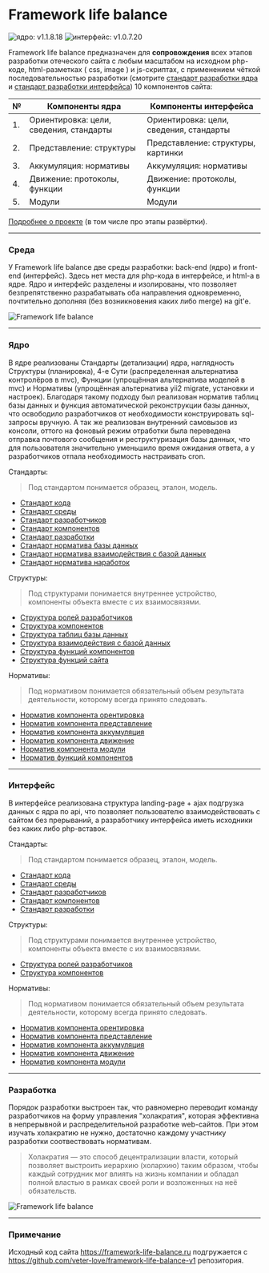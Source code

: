 # Framework life balance 

![ядро: v1.1.8.18](https://img.shields.io/badge/Ядро-v1.1.8.18-blue.svg) ![интерфейс: v1.0.7.20](https://img.shields.io/badge/Интерфейс-v1.0.7.20-blue.svg)

Framework life balance предназначен для **сопровождения** всех этапов разработки отеческого сайта с любым масштабом на исходном php-коде, html-разметках ( css, image ) и js-скриптах, с применением чёткой последовательностью разработки (смотрите <a target="_blank" href="/Компоненты ядра/1.Ориентировка/Стандарты/Основа/5.Стандарт разработки.md">стандарт разработки ядра</a> и <a target="_blank" href="/Компоненты интерфейса/1.Ориентировка/Стандарты/Основа/5.Стандарт разработки.md">стандарт разработки интерфейса</a>) 10 компонентов сайта:

| № | Компоненты ядра | Компоненты интерфейса
 ------------- |  ------------- | ------------- | 
| 1. | Ориентировка: цели, сведения, стандарты | Ориентировка: цели, сведения, стандарты
| 2. | Представление: структуры | Представление: структуры, картинки
| 3. | Аккумуляция: нормативы | Аккумуляция: нормативы
| 4. | Движение: протоколы, функции | Движение: протоколы, функции
| 5. | Модули | Модули

<a target="_blank" href="https://framework-life-balance.ru/#about">Подробнее о проекте</a> (в том числе про этапы развёртки).


<hr>

### Среда

У Framework life balance две среды разработки: back-end (ядро) и front-end (интерфейс). Здесь нет места для php-кода в интерфейсе, и html-а в ядре. Ядро и интерфейс разделены и изолированы, что позволяет безпрепятственно разрабатывать оба направления одновременно, почтительно дополняя (без возникновения каких либо merge) на git'e.

![Framework life balance](https://framework-life-balance.ru/Компоненты%20интерфейса/2.Представление/Картинки/slider/slide1_bg.jpg)

<hr>

### Ядро

В ядре реализованы Стандарты (детализации) ядра, наглядность Структуры (планировка), 4-е Сути (распределенная альтернатива контролёров в mvc), Функции (упрощённая альтернатива моделей в mvc) и Нормативы (упрощённая альтернатива yii2 migrate, установки и настроек). Благодаря такому подходу был реализован норматив таблиц базы данных и функция автоматической реконструкции базы данных, что освободило разработчиков от необходимости конструировать sql-запросы вручную. А так же реализован внутренний самовызов из консоли, оттого на фоновый режим отработки была переведена отправка почтового сообщения и реструктуризация базы данных, что для пользователя значительно уменьшило время ожидания ответа, а у разработчиков отпала необходимость настраивать cron.

Стандарты: 

> Под стандартом понимается образец, эталон, модель.

- <a target="_blank" href="/Компоненты ядра/1.Ориентировка/Стандарты/Основа/1.Стандарт кода.md">Стандарт кода</a>
- <a target="_blank" href="/Компоненты ядра/1.Ориентировка/Стандарты/Основа/2.Стандарт среды.md">Стандарт среды</a>
- <a target="_blank" href="/Компоненты ядра/1.Ориентировка/Стандарты/Основа/3.Стандарт разработчиков.md">Стандарт разработчиков</a>
- <a target="_blank" href="/Компоненты ядра/1.Ориентировка/Стандарты/Основа/4.Стандарт компонентов.md">Стандарт компонентов</a>
- <a target="_blank" href="/Компоненты ядра/1.Ориентировка/Стандарты/Основа/5.Стандарт разработки.md">Стандарт разработки</a>
- <a target="_blank" href="/Компоненты ядра/1.Ориентировка/Стандарты/Нормативы/Стандарт норматива базы данных.md">Стандарт норматива базы данных</a>
- <a target="_blank" href="/Компоненты ядра/1.Ориентировка/Стандарты/Нормативы/Стандарт норматива взаимодействия с базой данных.md">Стандарт норматива взаимодействия с базой данных</a>
- <a target="_blank" href="/Компоненты ядра/1.Ориентировка/Стандарты/Нормативы/Стандарт норматива наработок.md">Стандарт норматива наработок</a>


Структуры:

> Под структурами понимается внутреннее устройство, компоненты объекта вместе с их взаимосвязями.

- <a target="_blank" href="/Компоненты ядра/2.Представление/Структуры/Основа/Структура ролей разработчиков.md">Структура ролей разработчиков</a>
- <a target="_blank" href="/Компоненты ядра/2.Представление/Структуры/Основа/Структура компонентов.md">Структура компонентов</a>
- <a target="_blank" href="/Компоненты ядра/2.Представление/Структуры/База данных/Структура таблиц базы данных.md">Структура таблиц базы данных</a>
- <a target="_blank" href="/Компоненты ядра/2.Представление/Структуры/База данных/Структура взаимодействия с базой данных.md">Структура взаимодействия с базой данных</a>
- <a target="_blank" href="/Компоненты ядра/2.Представление/Структуры/Функции/Структура функций компонентов.md">Структура функций компонентов</a>
- <a target="_blank" href="/Компоненты ядра/2.Представление/Структуры/Функции/Структура функций сайта.md">Структура функций сайта</a>


Нормативы:

> Под нормативом понимается обязательный объем результата деятельности, которому всегда принято следовать.

- <a target="_blank" href="/Компоненты ядра/3.Аккумуляция/Нормативы/Компоненты/1.Норматив компонента орентировка.md">Норматив компонента орентировка</a>
- <a target="_blank" href="/Компоненты ядра/3.Аккумуляция/Нормативы/Компоненты/2.Норматив компонента представление.md">Норматив компонента представление</a>
- <a target="_blank" href="/Компоненты ядра/3.Аккумуляция/Нормативы/Компоненты/3.Норматив компонента аккумуляция.md">Норматив компонента аккумуляция</a>
- <a target="_blank" href="/Компоненты ядра/3.Аккумуляция/Нормативы/Компоненты/4.Норматив компонента движение.md">Норматив компонента движение</a>
- <a target="_blank" href="/Компоненты ядра/3.Аккумуляция/Нормативы/Компоненты/5.Норматив компонента модули.md">Норматив компонента модули</a>
- <a target="_blank" href="/Компоненты ядра/3.Аккумуляция/Нормативы/Функции/Норматив функций компонентов.md">Норматив функций компонентов</a>

<hr>

### Интерфейс

В интерфейсе реализована структура landing-page + ajax подгрузка данных с ядра по api, что позволяет пользователю взаимодействовать с сайтом без прерываний, а разработчику интерфейса иметь исходники без каких либо php-вставок.

Стандарты: 

> Под стандартом понимается образец, эталон, модель.

- <a target="_blank" href="/Компоненты интерфейса/1.Ориентировка/Стандарты/Основа/1.Стандарт кода.md">Стандарт кода</a>
- <a target="_blank" href="/Компоненты интерфейса/1.Ориентировка/Стандарты/Основа/2.Стандарт среды.md">Стандарт среды</a>
- <a target="_blank" href="/Компоненты интерфейса/1.Ориентировка/Стандарты/Основа/3.Стандарт разработчиков.md">Стандарт разработчиков</a>
- <a target="_blank" href="/Компоненты интерфейса/1.Ориентировка/Стандарты/Основа/4.Стандарт компонентов.md">Стандарт компонентов</a>
- <a target="_blank" href="/Компоненты интерфейса/1.Ориентировка/Стандарты/Основа/5.Стандарт разработки.md">Стандарт разработки</a>

Структуры:

> Под структурами понимается внутреннее устройство, компоненты объекта вместе с их взаимосвязями.

- <a target="_blank" href="/Компоненты интерфейса/2.Представление/Структуры/Основа/Структура ролей разработчиков.md">Структура ролей разработчиков</a>
- <a target="_blank" href="/Компоненты интерфейса/2.Представление/Структуры/Основа/Структура компонентов.md">Структура компонентов</a>

Нормативы:

> Под нормативом понимается обязательный объем результата деятельности, которому всегда принято следовать.

- <a target="_blank" href="/Компоненты интерфейса/3.Аккумуляция/Нормативы/Компоненты/1.Норматив компонента орентировка.md">Норматив компонента орентировка</a>
- <a target="_blank" href="/Компоненты интерфейса/3.Аккумуляция/Нормативы/Компоненты/2.Норматив компонента представление.md">Норматив компонента представление</a>
- <a target="_blank" href="/Компоненты интерфейса/3.Аккумуляция/Нормативы/Компоненты/3.Норматив компонента аккумуляция.md">Норматив компонента аккумуляция</a>
- <a target="_blank" href="/Компоненты интерфейса/3.Аккумуляция/Нормативы/Компоненты/4.Норматив компонента движение.md">Норматив компонента движение</a>
- <a target="_blank" href="/Компоненты интерфейса/3.Аккумуляция/Нормативы/Компоненты/5.Норматив компонента модули.md">Норматив компонента модули</a>

<hr>

### Разработка

Порядок разработки выстроен так, что равномерно переводит команду разработчиков на форму управления "холакратия", которая эффективна в непрерывной и распределительной разработке web-сайтов. При этом изучать холакратию не нужно, достаточно каждому участнику разработки соотвествовать нормативам.

> Холакратия — это способ децентрализации власти, который позволяет выстроить иерархию (холархию) таким образом, чтобы каждый сотрудник мог влиять на жизнь компании и обладал полной властью в рамках своей роли и возложенных на неё обязательств.


![Framework life balance](https://framework-life-balance.ru/Компоненты%20интерфейса/2.Представление/Картинки/illustrators/4values.jpg)

<hr>

### Примечание

Исходный код сайта https://framework-life-balance.ru подгружается с https://github.com/veter-love/framework-life-balance-v1 репозитория.